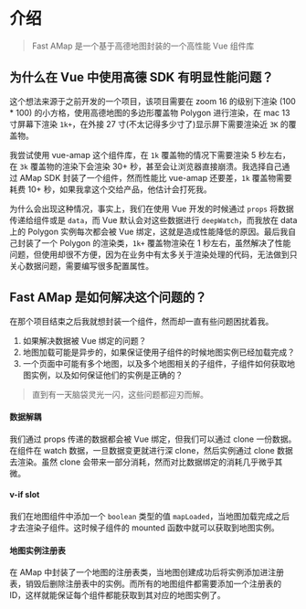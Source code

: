 # 介绍

> Fast AMap 是一个基于高德地图封装的一个高性能 Vue 组件库

## 为什么在 Vue 中使用高德 SDK 有明显性能问题？

这个想法来源于之前开发的一个项目，该项目需要在 zoom 16 的级别下渲染 (100 \* 100) 的小方格，使用高德地图的多边形覆盖物 Polygon 进行渲染，在 mac 13 寸屏幕下渲染 `1k+`，在外接 27 寸(不太记得多少寸了)显示屏下需要渲染近 `3K` 的覆盖物。

我尝试使用 vue-amap 这个组件库，在 `1k` 覆盖物的情况下需要渲染 5 秒左右，在 `3k` 覆盖物的渲染下会渲染 30+ 秒，甚至会让浏览器直接崩溃。我选择自己通过 AMap SDK 封装了一个组件，然而性能比 vue-amap 还要差，`1k` 覆盖物需要耗费 10+ 秒，如果我拿这个交给产品，他估计会打死我。

为什么会出现这种情况，事实上，我们在使用 Vue 开发的时候通过 `props` 将数据传递给组件或是 `data`，而 Vue 默认会对这些数据进行 `deepWatch`，而我放在 data 上的 Polygon 实例每次都会被 Vue 绑定，这就是造成性能降低的原因。最后我自己封装了一个 Polygon 的渲染类，`1k+` 覆盖物渲染在 1 秒左右，虽然解决了性能问题，但使用却很不方便，因为在业务中有太多关于渲染处理的代码，无法做到只关心数据问题，需要编写很多配置属性。

## Fast AMap 是如何解决这个问题的？

在那个项目结束之后我就想封装一个组件，然而却一直有些问题困扰着我。

1. 如果解决数据被 Vue 绑定的问题？
2. 地图加载可能是异步的，如果保证使用子组件的时候地图实例已经加载完成？
3. 一个页面中可能有多个地图，以及多个地图相关的子组件，子组件如何获取地图实例，以及如何保证他们的实例是正确的？

> 直到有一天脑袋灵光一闪，这些问题都迎刃而解。

#### 数据解耦

我们通过 props 传递的数据都会被 Vue 绑定，但我们可以通过 clone 一份数据。在组件在 watch 数据，一旦数据变更就进行深 clone，然后实例通过 clone 数据去渲染。虽然 clone 会带来一部分消耗，然而对比数据绑定的消耗几乎微乎其微。

#### v-if slot

我们在地图组件中添加一个 `boolean` 类型的值 `mapLoaded`，当地图加载完成之后才去渲染子组件。这时候子组件的 mounted 函数中就可以获取到地图实例。

#### 地图实例注册表

在 AMap 中封装了一个地图的注册表类，当地图创建成功后将实例添加进注册表，销毁后删除注册表中的实例。而所有的地图组件都需要添加一个注册表的 ID，这样就能保证每个组件都能获取到其对应的地图实例了。
